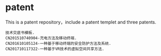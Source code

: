 # patent
This is a patent repository，include a patent templet and three patents.

    技术交底书模板.
    CN201510740904-充电方法及移动终端.
    CN201610105124-一种基于移动终端的安全防护方法及系统.
    CN201710117322-一种基于VR技术的虚拟空间共享方法.
